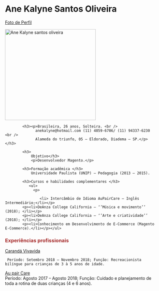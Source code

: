 <!DOCTYPE html>
<html>
    <head> 
        <title> Currículo Ane Kalyne Santos Oliveira</title>
        <link rel="stylesheet" href="main.css">
        <style> h3{color: brown}
        </style>
    </head>
        <body> <h1>Ane Kalyne Santos Oliveira </h1> 
            <a href="thumbnail_image1.jpg" target="blank">Foto de Perfil</a>
            <p><img src="thumbnail_image1.jpg" width="300" height="300"alt="Ane Kalyne santos oliveira"> </p>
    
            <h3><p>Brasileira, 26 anos, Solteira. <br />
                  anekalyne@hotmail.com (11) 4059-6706/ (11) 94337-6230 <br />
                  Alameda do triunfo, 05 – Eldorado, Diadema – SP.</p></h3>

            <h3>
                Objetivo</h3>
                <p>Desenvolvedor Magento.</p>

            <h3>Formação acadêmica </h3>
                Universidade Paulista (UNIP) – Pedagogia (2013 – 2015). 

            <h3>Cursos e habilidades complementares </h3>
               <ul>
                 <p>
                
                    <li> Intercâmbio de Idioma AuPairCare – Inglês Intermediário;</li></p> 
            <p><li>DeAnza College California – ‘’Música e movimento’’ (2018); </li></p>
            <p><li>DeAnza College California – ‘’Arte e criatividade’’ (2018); </li></p>
            <p><li>Conhecimento em Desenvolvimento de E-Commerce (Magento E-Commerce).</li></p></ul>

<h3>Experiências profissionais </h3>
<a href="http://www.carandavivavida.com.br/?gclid=Cj0KCQiAnY_jBRDdARIsAIEqpJ27psjyIoHLCs97N6rVhwHOfttWXoXAwwEmGF3fXVT1Z7yMp6aoaqUaArGdEALw_wcB" target="_blank">
  Carandá Vivavida</a><br />
      
     Período: Setembro 2018 – Novembro 2018; Função: Recreacionista bilíngue para crianças de 3 à 5 anos de idade. 
<a href="https://www.aupaircare.com/" target="_blank">
  <p>Au pair Care<br /></a>
     Período: Agosto 2017 – Agosto 2018; Função: Cuidado e planejamento de toda a rotina de duas crianças (4 e 6 anos). </p>
    
   </body>
</html>
